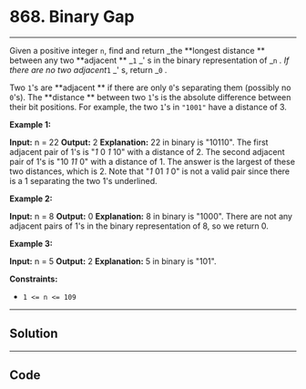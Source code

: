 # 868. Binary Gap

---

Given a positive integer `n`, find and return _the **longest distance ** between any two **adjacent ** _`1` _' s in the binary representation of _`n` _. If there are no two adjacent_`1` _' s, return _`0` _._

Two `1`'s are **adjacent ** if there are only `0`'s separating them (possibly no `0`'s). The **distance ** between two `1`'s is the absolute difference between their bit positions. For example, the two `1`'s in `"1001"` have a distance of 3.

 

**Example 1:**


**Input:** n = 22
**Output:** 2
**Explanation:** 22 in binary is "10110".
The first adjacent pair of 1's is "_1_ 0 _1_ 10" with a distance of 2.
The second adjacent pair of 1's is "10 _11_ 0" with a distance of 1.
The answer is the largest of these two distances, which is 2.
Note that "_1_ 01 _1_ 0" is not a valid pair since there is a 1 separating the two 1's underlined.


**Example 2:**


**Input:** n = 8
**Output:** 0
**Explanation:** 8 in binary is "1000".
There are not any adjacent pairs of 1's in the binary representation of 8, so we return 0.


**Example 3:**


**Input:** n = 5
**Output:** 2
**Explanation:** 5 in binary is "101".


 

**Constraints:**

  * `1 <= n <= 109`

---

## Solution



---

## Code
```python


```